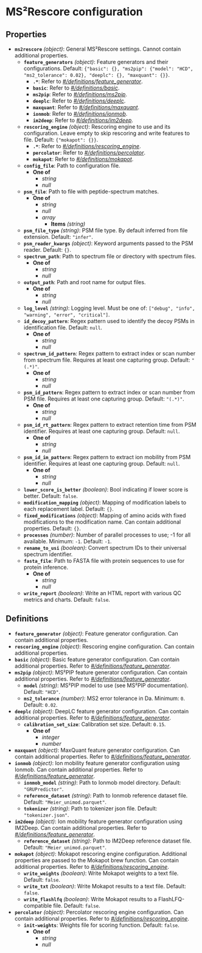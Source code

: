 # MS²Rescore configuration

## Properties

- **`ms2rescore`** *(object)*: General MS²Rescore settings. Cannot contain additional properties.
  - **`feature_generators`** *(object)*: Feature generators and their configurations. Default: `{"basic": {}, "ms2pip": {"model": "HCD", "ms2_tolerance": 0.02}, "deeplc": {}, "maxquant": {}}`.
    - **`.*`**: Refer to *[#/definitions/feature_generator](#definitions/feature_generator)*.
    - **`basic`**: Refer to *[#/definitions/basic](#definitions/basic)*.
    - **`ms2pip`**: Refer to *[#/definitions/ms2pip](#definitions/ms2pip)*.
    - **`deeplc`**: Refer to *[#/definitions/deeplc](#definitions/deeplc)*.
    - **`maxquant`**: Refer to *[#/definitions/maxquant](#definitions/maxquant)*.
    - **`ionmob`**: Refer to *[#/definitions/ionmob](#definitions/ionmob)*.
    - **`im2deep`**: Refer to *[#/definitions/im2deep](#definitions/im2deep)*.
  - **`rescoring_engine`** *(object)*: Rescoring engine to use and its configuration. Leave empty to skip rescoring and write features to file. Default: `{"mokapot": {}}`.
    - **`.*`**: Refer to *[#/definitions/rescoring_engine](#definitions/rescoring_engine)*.
    - **`percolator`**: Refer to *[#/definitions/percolator](#definitions/percolator)*.
    - **`mokapot`**: Refer to *[#/definitions/mokapot](#definitions/mokapot)*.
  - **`config_file`**: Path to configuration file.
    - **One of**
      - *string*
      - *null*
  - **`psm_file`**: Path to file with peptide-spectrum matches.
    - **One of**
      - *string*
      - *null*
      - *array*
        - **Items** *(string)*
  - **`psm_file_type`** *(string)*: PSM file type. By default inferred from file extension. Default: `"infer"`.
  - **`psm_reader_kwargs`** *(object)*: Keyword arguments passed to the PSM reader. Default: `{}`.
  - **`spectrum_path`**: Path to spectrum file or directory with spectrum files.
    - **One of**
      - *string*
      - *null*
  - **`output_path`**: Path and root name for output files.
    - **One of**
      - *string*
      - *null*
  - **`log_level`** *(string)*: Logging level. Must be one of: `["debug", "info", "warning", "error", "critical"]`.
  - **`id_decoy_pattern`**: Regex pattern used to identify the decoy PSMs in identification file. Default: `null`.
    - **One of**
      - *string*
      - *null*
  - **`spectrum_id_pattern`**: Regex pattern to extract index or scan number from spectrum file. Requires at least one capturing group. Default: `"(.*)"`.
    - **One of**
      - *string*
      - *null*
  - **`psm_id_pattern`**: Regex pattern to extract index or scan number from PSM file. Requires at least one capturing group. Default: `"(.*)"`.
    - **One of**
      - *string*
      - *null*
  - **`psm_id_rt_pattern`**: Regex pattern to extract retention time from PSM identifier. Requires at least one capturing group. Default: `null`.
    - **One of**
      - *string*
      - *null*
  - **`psm_id_im_pattern`**: Regex pattern to extract ion mobility from PSM identifier. Requires at least one capturing group. Default: `null`.
    - **One of**
      - *string*
      - *null*
  - **`lower_score_is_better`** *(boolean)*: Bool indicating if lower score is better. Default: `false`.
  - **`modification_mapping`** *(object)*: Mapping of modification labels to each replacement label. Default: `{}`.
  - **`fixed_modifications`** *(object)*: Mapping of amino acids with fixed modifications to the modification name. Can contain additional properties. Default: `{}`.
  - **`processes`** *(number)*: Number of parallel processes to use; -1 for all available. Minimum: `-1`. Default: `-1`.
  - **`rename_to_usi`** *(boolean)*: Convert spectrum IDs to their universal spectrum identifier.
  - **`fasta_file`**: Path to FASTA file with protein sequences to use for protein inference.
    - **One of**
      - *string*
      - *null*
  - **`write_report`** *(boolean)*: Write an HTML report with various QC metrics and charts. Default: `false`.
## Definitions

- <a id="definitions/feature_generator"></a>**`feature_generator`** *(object)*: Feature generator configuration. Can contain additional properties.
- <a id="definitions/rescoring_engine"></a>**`rescoring_engine`** *(object)*: Rescoring engine configuration. Can contain additional properties.
- <a id="definitions/basic"></a>**`basic`** *(object)*: Basic feature generator configuration. Can contain additional properties. Refer to *[#/definitions/feature_generator](#definitions/feature_generator)*.
- <a id="definitions/ms2pip"></a>**`ms2pip`** *(object)*: MS²PIP feature generator configuration. Can contain additional properties. Refer to *[#/definitions/feature_generator](#definitions/feature_generator)*.
  - **`model`** *(string)*: MS²PIP model to use (see MS²PIP documentation). Default: `"HCD"`.
  - **`ms2_tolerance`** *(number)*: MS2 error tolerance in Da. Minimum: `0`. Default: `0.02`.
- <a id="definitions/deeplc"></a>**`deeplc`** *(object)*: DeepLC feature generator configuration. Can contain additional properties. Refer to *[#/definitions/feature_generator](#definitions/feature_generator)*.
  - **`calibration_set_size`**: Calibration set size. Default: `0.15`.
    - **One of**
      - *integer*
      - *number*
- <a id="definitions/maxquant"></a>**`maxquant`** *(object)*: MaxQuant feature generator configuration. Can contain additional properties. Refer to *[#/definitions/feature_generator](#definitions/feature_generator)*.
- <a id="definitions/ionmob"></a>**`ionmob`** *(object)*: Ion mobility feature generator configuration using Ionmob. Can contain additional properties. Refer to *[#/definitions/feature_generator](#definitions/feature_generator)*.
  - **`ionmob_model`** *(string)*: Path to Ionmob model directory. Default: `"GRUPredictor"`.
  - **`reference_dataset`** *(string)*: Path to Ionmob reference dataset file. Default: `"Meier_unimod.parquet"`.
  - **`tokenizer`** *(string)*: Path to tokenizer json file. Default: `"tokenizer.json"`.
- <a id="definitions/im2deep"></a>**`im2deep`** *(object)*: Ion mobility feature generator configuration using IM2Deep. Can contain additional properties. Refer to *[#/definitions/feature_generator](#definitions/feature_generator)*.
  - **`reference_dataset`** *(string)*: Path to IM2Deep reference dataset file. Default: `"Meier_unimod.parquet"`.
- <a id="definitions/mokapot"></a>**`mokapot`** *(object)*: Mokapot rescoring engine configuration. Additional properties are passed to the Mokapot brew function. Can contain additional properties. Refer to *[#/definitions/rescoring_engine](#definitions/rescoring_engine)*.
  - **`write_weights`** *(boolean)*: Write Mokapot weights to a text file. Default: `false`.
  - **`write_txt`** *(boolean)*: Write Mokapot results to a text file. Default: `false`.
  - **`write_flashlfq`** *(boolean)*: Write Mokapot results to a FlashLFQ-compatible file. Default: `false`.
- <a id="definitions/percolator"></a>**`percolator`** *(object)*: Percolator rescoring engine configuration. Can contain additional properties. Refer to *[#/definitions/rescoring_engine](#definitions/rescoring_engine)*.
  - **`init-weights`**: Weights file for scoring function. Default: `false`.
    - **One of**
      - *string*
      - *null*
